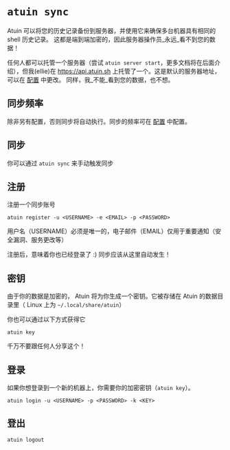 # `atuin sync`

Atuin 可以将您的历史记录备份到服务器，并使用它来确保多台机器具有相同的 shell 历史记录。 这都是端到端加密的，因此服务器操作员_永远_看不到您的数据！

任何人都可以托管一个服务器（尝试 `atuin server start`，更多文档将在后面介绍），但我(ellie)在 https://api.atuin.sh 上托管了一个。这是默认的服务器地址，可以在 [配置](config.md) 中更改。 同样，我_不能_看到您的数据，也不想。

## 同步频率

除非另有配置，否则同步将自动执行。同步的频率可在 [配置](config.md) 中配置。

## 同步

你可以通过 `atuin sync` 来手动触发同步

## 注册

注册一个同步账号

```
atuin register -u <USERNAME> -e <EMAIL> -p <PASSWORD>
```

用户名（USERNAME）必须是唯一的，电子邮件（EMAIL）仅用于重要通知（安全漏洞、服务更改等）

注册后，意味着你也已经登录了 :) 同步应该从这里自动发生！

## 密钥

由于你的数据是加密的， Atuin 将为你生成一个密钥。它被存储在 Atuin 的数据目录里（ Linux 上为 `~/.local/share/atuin`）

你也可以通过以下方式获得它

```
atuin key
```

千万不要跟任何人分享这个！

## 登录

如果你想登录到一个新的机器上，你需要你的加密密钥（`atuin key`）。

```
atuin login -u <USERNAME> -p <PASSWORD> -k <KEY>
```

## 登出

```
atuin logout
```
